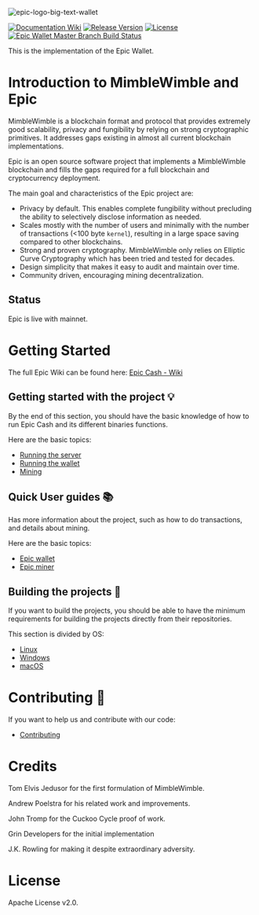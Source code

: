 ![epic-logo-big-text-wallet](https://user-images.githubusercontent.com/68653689/209218200-d185909e-7df1-41e4-8acf-f37c720f7406.png)

[![Documentation Wiki](https://img.shields.io/badge/doc-wiki-blue.svg)](https://github.com/EpicCash/documentation/wiki)
[![Release Version](https://img.shields.io/github/release/EpicCash/epic-wallet.svg)](https://github.com/EpicCash/epic-wallet/releases/)
[![License](https://img.shields.io/github/license/EpicCash/epic-wallet.svg)](https://github.com/EpicCash/epic-wallet/blob/master/LICENSE)
[![Epic Wallet Master Branch Build Status](https://github.com/who-biz/epic-wallet/actions/workflows/epic-wallet-master-branch.yml/badge.svg)](https://github.com/who-biz/epic-wallet/actions/workflows/epic-wallet-master-branch.yml)

This is the implementation of the Epic Wallet.

# Introduction to MimbleWimble and Epic

MimbleWimble is a blockchain format and protocol that provides extremely good scalability, privacy and fungibility by relying on strong cryptographic primitives. It addresses gaps existing in almost all current blockchain implementations.

Epic is an open source software project that implements a MimbleWimble blockchain and fills the gaps required for a full blockchain and cryptocurrency deployment.

The main goal and characteristics of the Epic project are:

* Privacy by default. This enables complete fungibility without precluding
  the ability to selectively disclose information as needed.
* Scales mostly with the number of users and minimally with the number of
  transactions (<100 byte `kernel`), resulting in a large space saving compared
  to other blockchains.
* Strong and proven cryptography. MimbleWimble only relies on Elliptic Curve
  Cryptography which has been tried and tested for decades.
* Design simplicity that makes it easy to audit and maintain over time.
* Community driven, encouraging mining decentralization.

## Status

Epic is live with mainnet.

# Getting Started

The full Epic Wiki can be found here: [Epic Cash - Wiki](https://github.com/EpicCash/documentation/wiki)

## Getting started with the project :bulb:

By the end of this section, you should have the basic knowledge of how to run Epic Cash and its different binaries functions.

Here are the basic topics:

- [Running the server](https://github.com/EpicCash/documentation/wiki/Running-the-server)
- [Running the wallet](https://github.com/EpicCash/documentation/wiki/Running-the-wallet)
- [Mining](https://github.com/EpicCash/documentation/wiki/Mining)

## Quick User guides :books: 

Has more information about the project, such as how to do transactions, and details about mining.

Here are the basic topics:
- [Epic wallet](https://github.com/EpicCash/documentation/wiki/Epic-wallet)
- [Epic miner](https://github.com/EpicCash/documentation/wiki/Epic-miner)

## Building the projects :toolbox:

If you want to build the projects, you should be able to have the minimum requirements for building the projects directly from their repositories.

This section is divided by OS:

- [Linux](https://github.com/EpicCash/documentation/wiki/Linux)
- [Windows](https://github.com/EpicCash/documentation/wiki/Windows)
- [macOS](https://github.com/EpicCash/documentation/wiki/macOS)

# Contributing :bricks: 

If you want to help us and contribute with our code:
- [Contributing](https://github.com/EpicCash/documentation/wiki/Contributing)

# Credits

Tom Elvis Jedusor for the first formulation of MimbleWimble.

Andrew Poelstra for his related work and improvements.

John Tromp for the Cuckoo Cycle proof of work.

Grin Developers for the initial implementation

J.K. Rowling for making it despite extraordinary adversity.

# License

Apache License v2.0.
